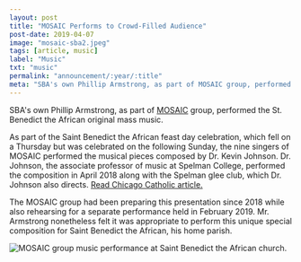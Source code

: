```yaml
---
layout: post
title: "MOSAIC Performs to Crowd-Filled Audience"
post-date: 2019-04-07
image: "mosaic-sba2.jpeg"
tags: [article, music]
label: "Music"
txt: "music"
permalink: "announcement/:year/:title"
meta: "SBA's own Phillip Armstrong, as part of MOSAIC group, performed the St. Benedict the African original mass music on Sunday April 7, 2019."
---
```

SBA's own Phillip Armstrong, as part of [MOSAIC](https://www.mosaic-soul.com/) group, performed the St. Benedict the African original mass music.
<!--more-->


As part of the Saint Benedict the African feast day celebration, which fell on a Thursday but was celebrated on the following Sunday, the nine singers of MOSAIC performed the musical pieces composed by Dr. Kevin Johnson.
Dr. Johnson, the associate professor of music at Spelman College, performed the composition in April 2018 along with the Spelman glee club, which Dr. Johnson also directs.
[Read Chicago Catholic article.](https://www.chicagocatholic.com/chicagoland/-/article/2018/04/16/spelman-college-glee-club-performs-new-work-at-local-pari-1)

The MOSAIC group had been preparing this presentation since 2018 while also rehearsing for a separate performance held in February 2019.
Mr. Armstrong nonetheless felt it was appropriate to perform this unique special composition for Saint Benedict the African, his home parish.

<img class="img-responsive" src="{{ site.baseurl }}/img/mosaic-sba1.jpeg" alt="MOSAIC group music performance at Saint Benedict the African church.">
